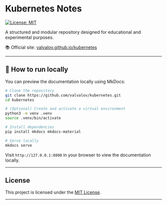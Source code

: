 # Kubernetes Notes

[![License: MIT](https://img.shields.io/badge/License-MIT-yellow.svg)](https://opensource.org/licenses/MIT)

A structured and modular repository designed for educational and experimental purposes.

📚 Official site: [valvalov.github.io/kubernetes](https://valvalov.github.io/kubernetes/)

---

## 🚀 How to run locally

You can preview the documentation locally using MkDocs:

```bash
# Clone the repository
git clone https://github.com/valvalov/kubernetes.git
cd kubernetes

# (Optional) Create and activate a virtual environment
python3 -m venv .venv
source .venv/bin/activate

# Install dependencies
pip install mkdocs mkdocs-material

# Serve locally
mkdocs serve

```

Visit `http://127.0.0.1:8000` in your browser to view the documentation locally.

---

## License

This project is licensed under the [MIT License](LICENSE).

---
